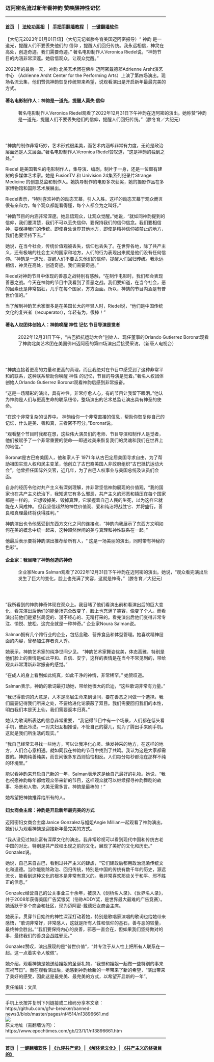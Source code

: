### 迈阿密名流过新年看神韵 赞唤醒神性记忆
------------------------

#### [首页](https://github.com/gfw-breaker/banned-news3/blob/master/README.md) &nbsp;&nbsp;|&nbsp;&nbsp; [法轮功真相](https://github.com/begood0513/basic/blob/master/README.md)  &nbsp;&nbsp;|&nbsp;&nbsp; [手把手翻墙教程](https://github.com/gfw-breaker/guides/wiki)  &nbsp;&nbsp;|&nbsp;&nbsp; [一键翻墙软件](https://github.com/gfw-breaker/nogfw/blob/master/README.md)  



<div><p>
 【大纪元2023年01月01日讯】（大纪元记者滕冬育美国迈阿密报导）“
 <ok href="https://www.epochtimes.com/gb/tag/%E7%A5%9E%E9%9F%B5.html">
  神韵
 </ok>
 是一道光，提醒人们不要丢失他们的
 <ok href="https://www.epochtimes.com/gb/tag/%E4%BF%A1%E4%BB%B0.html">
  信仰
 </ok>
 ，提醒人们回归传统。我永远相信，神灵在高处，创造奇迹。我们需要奇迹。” 著名电影制作人Veronica Riedel说，“神韵节目的内涵非常深邃。她启悟观众，让观众觉醒。”
</p>
<p>
 2022年的最后一天，
 <ok href="https://www.epochtimes.com/gb/tag/%E7%A5%9E%E9%9F%B5.html">
  神韵
 </ok>
 北美艺术团在佛州
 <ok href="https://www.epochtimes.com/gb/tag/%E8%BF%88%E9%98%BF%E5%AF%86%E6%88%B4%E5%BE%B7%E9%83%A1adrienne-arsht%E6%BC%94%E8%89%BA%E4%B8%AD%E5%BF%83.html">
  迈阿密戴德郡Adrienne Arsht演艺中心
 </ok>
 （Adrienne Arsht Center for the Performing Arts）上演了第四场演出。现场名流云集，他们赞佩神韵恢复传统带来希望，说观看演出是开启新年最最完美的方式。
</p>
<h4>
 著名电影制作人：神韵是一道光，提醒人莫失
 <ok href="https://www.epochtimes.com/gb/tag/%E4%BF%A1%E4%BB%B0.html">
  信仰
 </ok>
</h4>
<figure aria-describedby="caption-attachment-13896799" class="wp-caption aligncenter" id="attachment_13896799" style="width: 600px">
 <ok href="https://i.epochtimes.com/assets/uploads/2023/01/id13896799-2212312333551528.jpg" target="_blank">
  <img alt="" class="size-large wp-image-13896799" src="https://i.epochtimes.com/assets/uploads/2023/01/id13896799-2212312333551528-600x400.jpg"/>
 </ok>
 <br/><figcaption class="wp-caption-text" id="caption-attachment-13896799">
  著名电影制作人Veronica Riedel观看了2022年12月31日下午神韵在迈阿密的演出。她称赞“神韵是一道光，提醒人们不要丢失他们的信仰，提醒人们回归传统。”（滕冬育／大纪元）
 </figcaption><br/>
</figure><br/>
<p>
 “神韵的制作非常巧妙，艺术形式很柔美，而艺术内涵却非常有力度，无论是政治层面还是人文层面。”著名电影制作人Veronica Riedel赞叹道，“这是神韵的独到之处。”
</p>
<p>
 Riedel 是美国著名的电影制作人，集导演、编剧，制片于一身，还是一位颇有建树的多媒体艺术家。她是 FusionTV 和 Univision 24集系列纪录片Strange Medicine 的创意总监和制作人。她执导制作的电影多次获奖，她的摄影作品在多家博物馆和国际艺术展展出。
</p>
<p>
 Riedel表示，“特别喜欢神韵的动态天幕，引人入胜。这样的动态天幕于观众而言很有亲和力，每个观众都能看得懂，每个人都会为之叫好。”
</p>
<p>
 “神韵节目的内涵非常深邃。她启悟观众，让观众觉醒。”她说，“就如同神韵提到的信仰，我们要清楚，我们不可以丢失信仰，要保持我们的信仰信念。我们要相信神，要保持我们的传统。即使身处世界其他地方，即使是精神信仰被禁止的地方，我们也要坚持下去。”
</p>
<p>
 她说，在当今社会，传统价值观被丢失，信仰也丢失了。在世界各地，除了共产主义，还有极端的社会主义的国家和地方，人们的行为表现出来就是他们没有任何信仰。“神韵是一道光，提醒人们不要丢失他们的信仰，提醒人们回归传统。我永远相信，神灵在高处，创造奇迹。我们需要奇迹。”
</p>
<p>
 Riedel对神韵节目中体现的善恶之战特别有感触，“在制作电影时，我们都会表现善恶之战。今天在神韵的节目中我看到了善恶之战。我们要知道，在当今社会，恶的因素还是非常猖狂，几乎在每个国家，方方面面。所以，神韵的节目内涵是有普世价值的。”
</p>
<p>
 当了解到神韵艺术家很多是在美国长大的年轻人时，Riedel说，“他们是中国传统文化的复兴者（recuperator），年轻有为，很棒！”
</p>
<h4>
 著名人权团体创始人：神韵唤醒
 <ok href="https://www.epochtimes.com/gb/tag/%E7%A5%9E%E6%80%A7.html">
  神性
 </ok>
 记忆 节目导演是觉者
</h4>
<figure aria-describedby="caption-attachment-13896679" class="wp-caption aligncenter" id="attachment_13896679" style="width: 600px">
 <ok href="https://i.epochtimes.com/assets/uploads/2023/01/id13896679-221231181108100649.jpg" target="_blank">
  <img alt="" class="size-large wp-image-13896679" src="https://i.epochtimes.com/assets/uploads/2023/01/id13896679-221231181108100649-600x400.jpg"/>
 </ok>
 <br/><figcaption class="wp-caption-text" id="caption-attachment-13896679">
  2022年12月31日下午，“古巴抵抗运动大会”创始人、现任董事的Orlando Gutierrez Boronat观看了神韵北美艺术团在美国佛州迈阿密的第四场演出后接受采访。（新唐人电视台）
 </figcaption><br/>
</figure><br/>
<p>
 “神韵连接着更高的力量和更高的真理，而且我绝对在节目中感受到了这种非常平和的联系，这种联系帮助你唤醒
 <ok href="https://www.epochtimes.com/gb/tag/%E7%A5%9E%E6%80%A7.html">
  神性
 </ok>
 的记忆，节目的导演是觉着。”著名人权团体创始人Orlando Gutierrez Boronat观看神韵后感到非常振奋。
</p>
<p>
 “这是一场精彩的演出，具有神性，非常疗愈人心，有的节目让我留下眼泪。”他认为神韵是人们与更高生命的联系纽带，整场演出的艺术总监让演出具有神圣的使命。
</p>
<p>
 “在这个非常复杂的世界中。 神韵给你一个非常直接的信息，帮助你恢复你自己的记忆，什么是美、善和真，三者密不可分。”Boronat说。
</p>
<p>
 “观看整个节目时我都在想，这些伟大演员们的老师、节目导演和制作人是觉者，他们被赋予了一个非常重要的使命──即通过美来恢复我们的灵魂和我们在世界上的地位。”
</p>
<p>
 Boronat是古巴裔美国人，他和家人于 1971 年从古巴定居美国寻求自由，为了帮助祖国实现人权和民主变革，他创立了古巴裔美国人非政府组织“古巴抵抗运动大会”，他曾担任国际外交官，近几年，为了古巴人权事业与美国总统及议员们会面。
</p>
<p>
 自身的经历令他对共产主义有深刻理解，并非常坚信神韵展现的价值观，“我的国家也在共产主义统治下，我知道它有多么邪恶，共产主义的邪恶和镇压在每个国家都是一样的。 它想毁掉美、毁掉真理，它掌握着自己人民的生死，以为这样它就能在人间成神。 但我坚信超然的神性价值观、爱和纯洁将战胜它、并将盛行，善良和真理最终将获得胜利。”
</p>
<p>
 神韵演出也令他感受到东西方文化之间的连接点，“神韵向我展示了东西方文明如何在美的概念中统一起来，这种超然世间的美与真理和神性联系在一起。”
</p>
<p>
 他最后表示要将神韵演出推荐给所有人，“ 这是一场美丽的演出，同时带有神秘的色彩”。
</p>
<h4>
 企业家：我目睹了神韵创造的神奇
</h4>
<figure aria-describedby="caption-attachment-13896800" class="wp-caption aligncenter" id="attachment_13896800" style="width: 600px">
 <ok href="https://i.epochtimes.com/assets/uploads/2023/01/id13896800-2212312323041528.jpg" target="_blank">
  <img alt="" class="size-large wp-image-13896800" src="https://i.epochtimes.com/assets/uploads/2023/01/id13896800-2212312323041528-600x400.jpg" title=""/>
 </ok>
 <br/><figcaption class="wp-caption-text" id="caption-attachment-13896800">
  企业家Noura Salman观看了2022年12月31日下午神韵在迈阿密的演出。她说，“观众看完演出后发生了巨大的变化，脸上也充满了笑容，这就是神奇。”（滕冬育／大纪元）
 </figcaption><br/>
</figure><br/>
<p>
 “我所看到的神韵神奇体现在观众上。我目睹了他们看演出前和看演出后的巨大变化，看完演出后他们的能量场完全改变了，脸上也充满了笑容，像变了个人。而看演出前他们是紧张局促的、漫不经心的、无精打采的。看完演出后他们变得非常专注、愉悦、放松。这完全就是一种神奇。” 企业家Noura Salman说。
</p>
<p>
 Salman拥有几个跨行业的企业，包括金融、营养食品和体型管理。她喜欢精神层面的内容，曾参加生存者真人秀。
</p>
<p>
 她表示，神韵艺术家的纯净世间少见。 “神韵艺术家舞姿优美，体态高雅，特别是他们脸上的表情是如此平和、自信、安宁，这样的表情是在当今不常见到的，带给观众非常清新非常振奋的感觉。”
</p>
<p>
 “在成人的身上看到如此纯真，如此干净的神情，非常稀罕。” 她赞叹道。
</p>
<p>
 Salman表示，神韵的歌词最打动她，带给她很大的启迪，“这些歌词非常有力量。”
</p>
<p>
 “我记得歌词的大意是，人本是高层生命来到世间，要在善恶之间做一个选择。我们需要记得我们所来之处，不要给进化论蒙蔽了双目。我们需要回归我们的本性，明白我们本是天上仙，我们需要返本归真。”
</p>
<p>
 她认为歌词所表达的信息非常重要， “我记得节目中有一个场景，人们都在低头看手机，彼此冷漠。一对夫妇互相推诿，不管自己的婴儿，就为了腾出手来刷手机。这就是我们所生活的现实。”
</p>
<p>
 “我自己经常去寻找一些地方，可以让我净化心灵、焕发神采的地方，在这样的地方，人们会心意相通。就如同我在神韵的节目中找到了共鸣。我认为这是大家都需要的。神韵纯善纯美，而世间很多东西则恰恰相反。人们每分每秒都泡在那样不纯的环境里。”
</p>
<p>
 能以看神韵来开启自己新的一年，Salman表示这是给自己最好的礼物。她说，“我也祝愿神韵每年都给观众带来新的节目，这样观众就可以继续探寻神韵舞剧的故事、场景和人物。大美无需多言。神韵是最棒的！”
</p>
<p>
 她希望把神韵推荐给所有的人。
</p>
<h4>
 妇女商会主席：神韵是开启新年最完美的方式
</h4>
<p>
 迈阿密妇女商会主席Janice Gonzalez与姐姐Angie Millian一起观看了神韵演出，她们认为观看神韵是迎接新年最完美的方式。
</p>
<p>
 “我从没见过如此富有深厚文化的演出。我非常珍视可以看到现代中国和传统古老中国的对比，特别是共产政权出现之前的文化，展现了美好的文化和历史。” Gonzalez说。
</p>
<p>
 她说，自己来自古巴，看到过共产主义的肆虐，“它们建政后都用政治混淆传统文化和道德。当你能剔除政治、回归传统，特别是中国的传统有数千年的历史，源远流长，能看到这种文化的根本是非常有意义的。我非常喜欢那些关于和平、邪不胜正的信息。”
</p>
<p>
 Gonzalez经营自己的公关事业三十余年，被录入《剑桥名人录》、《世界名人录》，并于2008年获得美国广告奖银奖（俗称ADDY奖，是世界最大最难的广告竞赛）。她活跃于多个商会和社区，现为迈阿密-戴德妇女商会主席。
</p>
<p>
 她表示，贯穿节目始终的神性深深打动着她，特别是歌唱家演唱的歌词也给她带来感悟，“歌词非常好，非常感人，这就是所有人性和信仰的基石，善与恶的较量，最终神会胜出。”“我们要保持内心的良善，邪恶一直会在，但如果我们坚持做对的事，最终我们的善良会战胜邪恶。”
</p>
<p>
 Gonzalez赞叹，演出展现的是“普世价值”，“并专注于从人性上把所有人联系在一起。这一点着实令人敬佩”。
</p>
<p>
 她介绍，观看神韵是她送给姐姐的圣诞礼物，“我想和姐姐一起做一些特别的事来庆祝节日”。而在观看演出后，她感到神韵给新的一年带来了新的希望，“演出带来了美好的感受，因此这是最完美、最完美的方式，以希望开启新的一年”。
</p>
<p>
 责任编辑：文凤
</p>
</div>
<hr/>
手机上长按并复制下列链接或二维码分享本文章：<br/>
https://github.com/gfw-breaker/banned-news3/blob/master/pages/nf4514/n13896661.md <br/>
<a href='https://github.com/gfw-breaker/banned-news3/blob/master/pages/nf4514/n13896661.md'><img src='https://github.com/gfw-breaker/banned-news3/blob/master/pages/nf4514/n13896661.md.png'/></a> <br/>
原文地址（需翻墙访问）：https://www.epochtimes.com/gb/23/1/1/n13896661.htm


------------------------
#### [首页](https://github.com/gfw-breaker/banned-news3/blob/master/README.md) &nbsp;|&nbsp; [一键翻墙软件](https://github.com/gfw-breaker/nogfw/blob/master/README.md) &nbsp;| [《九评共产党》](https://github.com/gfw-breaker/9ping.md/blob/master/README.md#九评之一评共产党是什么) | [《解体党文化》](https://github.com/gfw-breaker/jtdwh.md/blob/master/README.md) | [《共产主义的终极目的》](https://github.com/gfw-breaker/gczydzjmd.md/blob/master/README.md)


<img src='http://gfw-breaker.win/banned-news3/pages/nf4514/n13896661.md' width='0px' height='0px'/>
